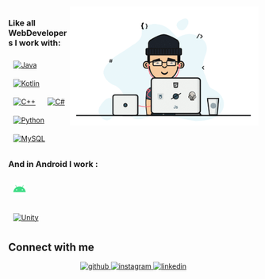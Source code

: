 <img align="right" alt="GIF" src="https://raw.githubusercontent.com/kvssankar/kvssankar/main/programmer.gif" width="380"/>
<!-- ![corona-runner](https://user-images.githubusercontent.com/69871290/124500350-d87fee00-ddd4-11eb-910e-fa8ee941d8c0.gif) -->


### Like all WebDevelopers I work with:
<a href="https://www.java.com/en/" target="_blank"><img style="margin: 10px" src="https://upload.wikimedia.org/wikiversity/de/b/b8/Java_cup.svg" alt="Java" height="25" /></a> 
<a href="https://kotlinlang.org/" target="_blank"><img style="margin: 10px" src="https://upload.wikimedia.org/wikipedia/commons/0/06/Kotlin_Icon.svg" alt="Kotlin" height="25" /></a>  
<a href="https://www.cplusplus.com/" target="_blank"><img style="margin: 10px" src="https://profilinator.rishav.dev/skills-assets/cplusplus-original.svg" alt="C++" height="25" /></a>
<a href="https://docs.microsoft.com/en-us/dotnet/csharp/" target="_blank"><img style="margin: 10px" src="https://profilinator.rishav.dev/skills-assets/csharp-original.svg" alt="C#" height="25" /></a>
<a href="https://www.python.org/" target="_blank"><img style="margin: 10px" src="https://profilinator.rishav.dev/skills-assets/python-original.svg" alt="Python" height="25" /></a> 
<a href="https://www.mysql.com/" target="_blank"><img style="margin: 10px" src="https://profilinator.rishav.dev/skills-assets/mysql-original-wordmark.svg" alt="MySQL" height="25" /></a>  


### And in Android I work :
<a href="https://www.android.com/" target="_blank"><img style="margin: 10px" src="https://raw.githubusercontent.com/github/explore/8baf984947f4d9c32006bd03fa4c51ff91aadf8d/topics/android/android.png" alt="Android" height="25" /></a>  

<a href="https://unity.com" target="_blank"><img style="margin: 10px" src="https://profilinator.rishav.dev/skills-assets/unity.png" alt="Unity" height="25" /></a>  

## Connect with me  
<div align="center">  
<a href="https://github.com/Abolfazlghaseemi" target="_blank">
<img src=https://img.shields.io/badge/github-%2324292e.svg?&style=for-the-badge&logo=github&logoColor=white alt=github style="margin-bottom: 5px;" />
</a>
<a href="https://https://instagram.com/abolfazl.ghaseemi?igshid=YmMyMTA2M2Y=/" target="_blank">
<img src=https://img.shields.io/badge/instagram-%23000000.svg?&style=for-the-badge&logo=instagram&logoColor=white alt=instagram style="margin-bottom: 5px;" />
</a>
<a href="https://www.linkedin.com/in/abolfazl-ghasemi-481038253" target="_blank">
<img src=https://img.shields.io/badge/LinkedIn-0077B5?style=for-the-badge&logo=linkedin&logoColor=white alt=linkedin style="margin-bottom: 5px;" />
</a>
</div>
